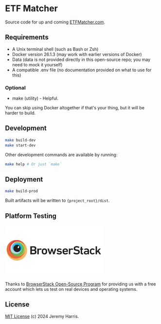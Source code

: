 # ETF Matcher

Source code for up and coming [ETFMatcher.com](https://etfmatcher.com).

## Requirements

- A Unix terminal shell (such as Bash or Zsh)
- Docker version 26.1.3 (may work with earlier versions of Docker)
- Data (data is not provided directly in this open-source repo; you may need to mock it yourself)
- A compatible .env file (no documentation provided on what to use for this)

### Optional

- make (utility) - Helpful.

You can skip using Docker altogether if that's your thing, but it will be harder to build.

## Development

```bash
make build-dev
make start-dev
```

Other development commands are available by running:

```bash
make help # Or just `make`
```

## Deployment

```bash
make build-prod
```

Built artifacts will be written to `{project_root}/dist`.

## Platform Testing

<a href="https://www.browserstack.com" target="_blank"><img src="src/assets/vendor/browserstack-logo-600x315.png" alt="BrowserStack" width="320"></a>

Thanks to [BrowserStack Open-Source Program](https://www.browserstack.com/open-source) for providing us with a free account which lets us test on real devices and operating systems.

## License

[MIT License](LICENSE) (c) 2024 Jeremy Harris.
